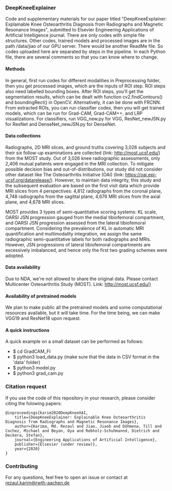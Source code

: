 ### DeepKneeExplainer
Code and supplementary materials for our paper titled "DeepKneeExplainer: Explainable Knee Osteoarthritis Diagnosis from Radiographs and Magnetic Resonance Images", submitted to Elsevier Engineering Applications of Artificial Intelligence journal. There are only codes with simple file structures. Other codes, trained models and processed images are in the path /data/jiao of our GPU server. There would be another ReadMe file. So codes uploaded here are separated by steps in the pipeline. In each Python file, there are several comments so that you can know where to change.

#### Methods
In general, first run codes for different modalities in Preprocessing folder, then you get processed images, which are the inputs of ROI step. ROI steps also need labelled bounding boxes. After ROI steps, you'll get the segmentation results, which can be dealt with function cv2.findContours() and boundingRect() in OpenCV. Alternatively, it can be done with FRCNN. From extracted ROIs, you can run classifier codes, then you will get trained models, which can be run for Grad-CAM, Grad-CAM++, and LRP visualizations. For classifiers, run VGG_new.py for VGG, ResNet_newJSN.py for ResNet and DenseNet_newJSN.py for DenseNet.

#### Data collections
Radiographs, 2D MRI slices, and ground truths covering 3,026 subjects and their six follow-up examinations are collected (link: http://most.ucsf.edu/) from the MOST study. Out of 3,026 knee radiographic assessments, only 2,406 mutual patients were engaged in the MRI collection. To mitigate possible decision bias and out-of-distributions, our study did not consider other dataset like The Osteoarthritis Initiative (OAI) (link: https://oai.epi-ucsf.org/datarelease/). However, to maintain data integrity, this study and the subsequent evaluation are based on the first visit data which provide MRI slices from 4 perspectives: 4,812 radiographs from the coronal plane, 4,748 radiographs from the sagittal plane, 4,676 MRI slices from the axial plane, and 4,678 MRI slices.

MOST provides 3 types of semi-quantitative scoring systems: KL scale, OARSI JSN progression gauged from the medial tibiofemoral compartment, and OARSI JSN progression assessed from the lateral tibiofemoral compartment. Considering the prevalence of KL in automatic MRI quantification and multimodality integration, we assign the same radiographic semi-quantitative labels for both radiographs and MRIs. However, JSN progressions of lateral tibiofemoral compartments are excessively imbalanced, and hence only the first two grading schemes were adopted.

#### Data availability
Due to NDA, we're not allowed to share the original data. Please contact Multicenter Osteoarthritis Study (MOST). Link: http://most.ucsf.edu/}

#### Availability of pretrained models
We plan to make public all the pretrained models and some computational resources available, but it will take time. For the time being, we can make VGG19 and ResNet18 upon request. 

#### A quick instructions
A quick example on a small dataset can be performed as follows: 
* $ cd GradCAM_FI
* $ python3 load_data.py (make sure that the data in CSV format in the 'data' folder)
* $ python3 model.py
* $ python3 grad_cam.py

### Citation request
If you use the code of this repository in your research, please consider citing the folowing papers:

    @inproceedings{karim2020DeepKneeXAI,
        title={DeepKneeExplainer: Explainable Knee Osteoarthritis Diagnosis from Radiographs and Magnetic Resonance Images},
        author={Karima, Md. Rezaul and Jiao, Jiaob and Döhmena, Till and Cochez, Michael and Beyan, Oya and Rebholz-Schuhmannd, Dietrich and Deckera, Stefan},
        journal={Engineering Applications of Artificial Intelligence},
        publisher={Elsevier (under review)},
        year={2020}
    }

### Contributing
For any questions, feel free to open an issue or contact at rezaul.karim@rwth-aachen.de
